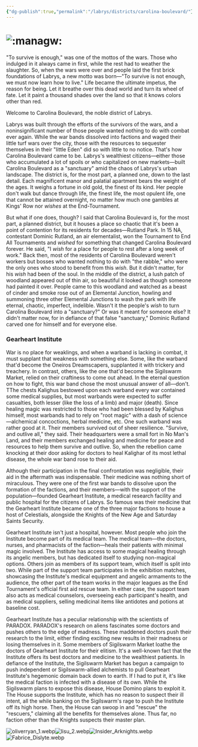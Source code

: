 ```yaml
---
{"dg-publish":true,"permalink":"/labrys/districts/carolina-boulevard/"}
---
```



# ![:managw:](https://cdn.discordapp.com/emojis/1044623353694126110.webp?size=44)

"To survive is enough," was one of the mottos of the wars. Those who indulged in it always came in first, while the rest had to weather the slaughter. So, when the wars were over and people laid the first brick foundations of Labrys, a new motto was born—"To survive is not enough, we must now learn how to live." Life became the ultimate impetus, the reason for being. Let it breathe over this dead world and turn its wheel of fate. Let it paint a thousand shades over the land so that it knows colors other than red.

Welcome to Carolina Boulevard, the noble district of Labrys.

Labrys was built through the efforts of the survivors of the wars, and a noninsignificant number of those people wanted nothing to do with combat ever again. While the war bands dissolved into factions and waged their little turf wars over the city, those with the resources to sequester themselves in their "little Eden" did so with little to no notice. That's how Carolina Boulevard came to be. Labrys's wealthiest citizens—either those who accumulated a lot of spoils or who capitalized on new markets—built Carolina Boulevard as a "sanctuary" amid the chaos of Labrys's urban landscape. The district is, for the most part, a planned one, down to the last detail. Each magnificent manor and palatial apartment bears the weight of the ages. It weighs a fortune in old gold, the finest of its kind. Her people don't walk but dance through life, the finest life, the most opulent life, one that cannot be attained overnight, no matter how much one gambles at Kings' Row nor _wishes_ at the End-Tournament.

But what if one does, though? I said that Carolina Boulevard is, for the most part, a planned district, but it houses a place so chaotic that it's been a point of contention for its residents for decades—Rutland Park. In 15 NA, contestant Dominic Rutland, an air elementalist, won the Tournament to End All Tournaments and _wished_ for something that changed Carolina Boulevard forever. He said, "I _wish_ for a place for people to rest after a long week of work." Back then, most of the residents of Carolina Boulevard weren't workers but bosses who wanted nothing to do with "the rabble," who were the only ones who stood to benefit from this _wish_. But it didn't matter, for his _wish_ had been of the soul. In the middle of the district, a lush patch of woodland appeared out of thin air, so beautiful it looked as though someone had painted it over. People came to this woodland and watched as a beast of cinder and smoke rose out of an Elemental Junction, howling and summoning three other Elemental Junctions to wash the park with life eternal, chaotic, imperfect, indelible. Wasn't it the people's _wish_ to turn Carolina Boulevard into a "sanctuary?" Or was it meant for someone else? It didn't matter now, for in defiance of that false "sanctuary," Dominic Rutland carved one for himself and for everyone else.

### Gearheart Institute

War is no place for weaklings, and when a warband is lacking in combat, it must supplant that weakness with something else. Some, like the warband that'd become the Oneiros Dreamscapers, supplanted it with trickery and treachery. In contrast, others, like the one that'd become the Sigilswarm Market, relied on their craftiness to come out ahead. In the eternal question on how to fight, this war band chose the most unusual answer of all—don't. TThe chests Kalighus bestowed upon each warband every war contained some medical supplies, but most warbands were expected to suffer casualties, both lesser (like the loss of a limb) and major (death). Since healing magic was restricted to those who had been blessed by Kalighus himself, most warbands had to rely on "root magic" with a dash of science—alchemical concoctions, herbal medicine, etc. One such warband was rather good at it. Their members survived out of sheer resilience. "Survive, and outlive all," they said. Their headquarters were a small fort in No Man's Land, and their members exchanged healing and medicine for peace and resources to help them survive and outlive. So, when the rebellion came knocking at their door asking for doctors to heal Kalighar of its most lethal disease, the whole war band rose to their aid.

Although their participation in the final confrontation was negligible, their aid in the aftermath was indispensable. Their medicine was nothing short of miraculous. They were one of the first war bands to dissolve upon the formation of the factions, and their members—with the support of the population—founded Gearheart Institute, a medical research facility and public hospital for the citizens of Labrys. So famous was their medicine that the Gearheart Institute became one of the three major factions to house a host of Celestials, alongside the Knights of the New Age and Saturday Saints Security.

Gearheart Institute isn't just a hospital, however. Most people who join the Institute become part of its medical team. The medical team—the doctors, nurses, and pharmacists of the faction—heals their patients with minimal magic involved. The Institute has access to some magical healing through its angelic members, but has dedicated itself to studying non-magical options. Others join as members of its support team, which itself is split into two. While part of the support team participates in the exhibition matches, showcasing the Institute's medical equipment and angelic armaments to the audience, the other part of the team works in the major leagues as the End Tournament's official first aid rescue team. In either case, the support team also acts as medical counselors, overseeing each participant's health, and as medical suppliers, selling medicinal items like antidotes and potions at baseline cost.

Gearheart Institute has a peculiar relationship with the scientists of PAЯADOX. PAЯADOX's research on aliens fascinates some doctors and pushes others to the edge of madness. These maddened doctors push their research to the limit, either finding exciting new results in their madness or losing themselves in it. Some members of Sigilswarm Market loathe the doctors of Gearheart Institute for their elitism. It's a well-known fact that the Institute offers its best doctors and medicine to the wealthiest patients. In defiance of the Institute, the Sigilswarm Market has begun a campaign to push independent or Sigilswarm-allied alchemists to pull Gearheart Institute's hegemonic domain back down to earth. If I had to put it, it's like the medical faction is infected with a disease of its own. While the Sigilswarm plans to expose this disease, House Domino plans to exploit it. The House supports the Institute, which has no reason to suspect their ill intent, all the while banking on the Sigilswarm's rage to push the Institute off its high horse. Then, the House can swoop in and "rescue" the "rescuers," claiming all the benefits for themselves alone. Thus far, no faction other than the Knights suspects their master plan.

![oliverryan_1.webp](/img/user/Content/Images/oliverryan_1.webp)![lisu_2.webp](/img/user/Content/Images/lisu_2.webp)![Insider_Arknights.webp](/img/user/Content/Images/Insider_Arknights.webp)![Fabrice_Dislyte.webp](/img/user/Content/Images/Fabrice_Dislyte.webp)